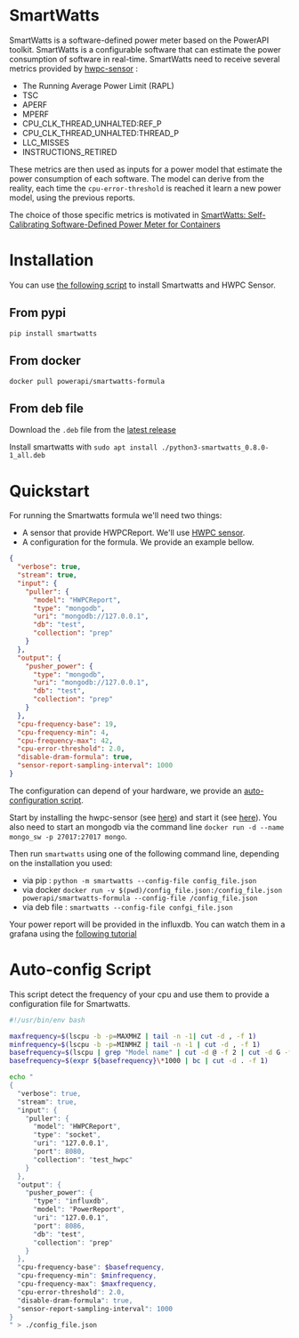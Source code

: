 # SmartWatts

SmartWatts is a software-defined power meter based on the PowerAPI toolkit.
SmartWatts is a configurable software that can estimate the power consumption of
software in real-time.
SmartWatts need to receive several metrics provided by
[hwpc-sensor](https://github.com/powerapi-ng/hwpc-sensor) :

- The Running Average Power Limit (RAPL)
- TSC
- APERF
- MPERF
- CPU_CLK_THREAD_UNHALTED:REF_P
- CPU_CLK_THREAD_UNHALTED:THREAD_P
- LLC_MISSES
- INSTRUCTIONS_RETIRED

These metrics are then used as inputs for a power model that estimate the power
consumption of each software.
The model can derive from the reality, each time the `cpu-error-threshold` is
reached it learn a new power model, using the previous reports.

The choice of those specific metrics is motivated in [SmartWatts: Self-Calibrating
Software-Defined Power Meter for Containers](https://hal.inria.fr/hal-02470128)

# Installation

You can use [the following script](./script/smartwatts_install.sh) to install Smartwatts and HWPC Sensor.

## From pypi

`pip install smartwatts`

## From docker

`docker pull powerapi/smartwatts-formula`

## From deb file

Download the `.deb` file from the [latest
release](https://github.com/powerapi-ng/smartwatts-formula/releases)

Install smartwatts with `sudo apt install ./python3-smartwatts_0.8.0-1_all.deb`

# Quickstart

For running the Smartwatts formula we'll need two things:

- A sensor that provide HWPCReport. We'll use [HWPC sensor](./hwpc-sensor.md).
- A configuration for the formula. We provide an example bellow.

```json
{
  "verbose": true,
  "stream": true,
  "input": {
    "puller": {
      "model": "HWPCReport",
      "type": "mongodb",
      "uri": "mongodb://127.0.0.1",
      "db": "test",
      "collection": "prep"
    }
  },
  "output": {
    "pusher_power": {
      "type": "mongodb",
      "uri": "mongodb://127.0.0.1",
      "db": "test",
      "collection": "prep"
    }
  },
  "cpu-frequency-base": 19,
  "cpu-frequency-min": 4,
  "cpu-frequency-max": 42,
  "cpu-error-threshold": 2.0,
  "disable-dram-formula": true,
  "sensor-report-sampling-interval": 1000
}
```

The configuration can depend of your hardware, we provide an [auto-configuration
script](./smartwatts_auto_config.md).

Start by installing the hwpc-sensor (see
[here](./hwpc-sensor.md#installation)) and start it (see
[here](./hwpc-sensor.md#quickstart)).
You also need to start an mongodb via the command line `docker run -d --name mongo_sw -p 27017:27017 mongo`.

Then run `smartwatts` using one of the following command line, depending on
the installation you used:

- via pip : `python -m smartwatts --config-file config_file.json`
- via docker `docker run -v $(pwd)/config_file.json:/config_file.json powerapi/smartwatts-formula --config-file /config_file.json `
- via deb file : `smartwatts --config-file confgi_file.json`

Your power report will be provided in the influxdb. You can watch them in a
grafana using the [following tutorial](./grafana.md)

# Auto-config Script

This script detect the frequency of your cpu and use them to provide a
configuration file for Smartwatts.

```sh
#!/usr/bin/env bash

maxfrequency=$(lscpu -b -p=MAXMHZ | tail -n -1| cut -d , -f 1)
minfrequency=$(lscpu -b -p=MINMHZ | tail -n -1 | cut -d , -f 1)
basefrequency=$(lscpu | grep "Model name" | cut -d @ -f 2 | cut -d G -f 1)
basefrequency=$(expr ${basefrequency}\*1000 | bc | cut -d . -f 1)

echo "
{
  "verbose": true,
  "stream": true,
  "input": {
    "puller": {
      "model": "HWPCReport",
      "type": "socket",
      "uri": "127.0.0.1",
      "port": 8080,
      "collection": "test_hwpc"
    }
  },
  "output": {
    "pusher_power": {
      "type": "influxdb",
      "model": "PowerReport",
      "uri": "127.0.0.1",
      "port": 8086,
      "db": "test",
      "collection": "prep"
    }
  },
  "cpu-frequency-base": $basefrequency,
  "cpu-frequency-min": $minfrequency,
  "cpu-frequency-max": $maxfrequency,
  "cpu-error-threshold": 2.0,
  "disable-dram-formula": true,
  "sensor-report-sampling-interval": 1000
}
" > ./config_file.json

```

